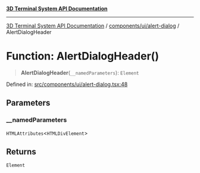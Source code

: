 [**3D Terminal System API Documentation**](../../../../README.md)

***

[3D Terminal System API Documentation](../../../../README.md) / [components/ui/alert-dialog](../README.md) / AlertDialogHeader

# Function: AlertDialogHeader()

> **AlertDialogHeader**(`__namedParameters`): `Element`

Defined in: [src/components/ui/alert-dialog.tsx:48](https://github.com/Dicommunitas/ThreeJS_Terminal_3D/blob/7fd8b10cda6dfa2ead7725805530e34c65402bbf/src/components/ui/alert-dialog.tsx#L48)

## Parameters

### \_\_namedParameters

`HTMLAttributes`\<`HTMLDivElement`\>

## Returns

`Element`
